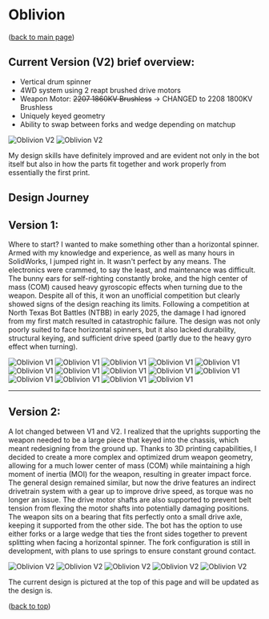 # Oblivion
([back to main page](../README.md))

## Current Version (V2) brief overview:
- Vertical drum spinner
- 4WD system using 2 reapt brushed drive motors
- Weapon Motor: ~~2207 1860KV Brushless~~ -> CHANGED to 2208 1800KV Brushless
- Uniquely keyed geometry
- Ability to swap between forks and wedge depending on matchup
  
![Oblivion V2](ImagesOblivion/h1.jpg)
![Oblivion V2](ImagesOblivion/h2.jpg)

My design skills have definitely improved and are evident not only in the bot itself but also in how the parts fit together and work properly from essentially the first print.

Design Journey
---
**Version 1:**
---

Where to start? I wanted to make something other than a horizontal spinner. Armed with my knowledge and experience, as well as many hours in SolidWorks, I jumped right in. It wasn't perfect by any means. The electronics were crammed, to say the least, and maintenance was difficult. The bunny ears for self-righting constantly broke, and the high center of mass (COM) caused heavy gyroscopic effects when turning due to the weapon. Despite all of this, it won an unofficial competition but clearly showed signs of the design reaching its limits. Following a competition at North Texas Bot Battles (NTBB) in early 2025, the damage I had ignored from my first match resulted in catastrophic failure. The design was not only poorly suited to face horizontal spinners, but it also lacked durability, structural keying, and sufficient drive speed (partly due to the heavy gyro effect when turning).

![Oblivion V1](ImagesOblivion/e1.webp)
![Oblivion V1](ImagesOblivion/e2.webp)
![Oblivion V1](ImagesOblivion/e3.webp)
![Oblivion V1](ImagesOblivion/e4.png)
![Oblivion V1](ImagesOblivion/e5.png)
![Oblivion V1](ImagesOblivion/f1.png)
![Oblivion V1](ImagesOblivion/f2.png)
![Oblivion V1](ImagesOblivion/f3.png)
![Oblivion V1](ImagesOblivion/f4.png)
![Oblivion V1](ImagesOblivion/g1.jpg)
![Oblivion V1](ImagesOblivion/g2.jpg)
![Oblivion V1](ImagesOblivion/g3.jpg)
![Oblivion V1](ImagesOblivion/o0.jpg)
![Oblivion V1](ImagesOblivion/o1.jpg)

---
**Version 2:**
---

A lot changed between V1 and V2. I realized that the uprights supporting the weapon needed to be a large piece that keyed into the chassis, which meant redesigning from the ground up. Thanks to 3D printing capabilities, I decided to create a more complex and optimized drum weapon geometry, allowing for a much lower center of mass (COM) while maintaining a high moment of inertia (MOI) for the weapon, resulting in greater impact force. The general design remained similar, but now the drive features an indirect drivetrain system with a gear up to improve drive speed, as torque was no longer an issue. The drive motor shafts are also supported to prevent belt tension from flexing the motor shafts into potentially damaging positions. The weapon sits on a bearing that fits perfectly onto a small drive axle, keeping it supported from the other side. The bot has the option to use either forks or a large wedge that ties the front sides together to prevent splitting when facing a horizontal spinner. The fork configuration is still in development, with plans to use springs to ensure constant ground contact.

![Oblivion V2](ImagesOblivion/j1.png)
![Oblivion V2](ImagesOblivion/j2.png)
![Oblivion V2](ImagesOblivion/j3.png)
![Oblivion V2](ImagesOblivion/h1.jpg)
![Oblivion V2](ImagesOblivion/h2.jpg)

The current design is pictured at the top of this page and will be updated as the design is.

([back to top](#current-version-v2-brief-overview))

